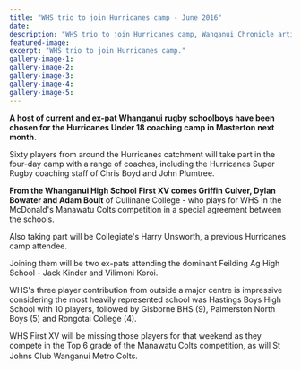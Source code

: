 ```yaml
---
title: "WHS trio to join Hurricanes camp - June 2016"
date: 
description: "WHS trio to join Hurricanes camp, Wanganui Chronicle article on 27/6/16..."
featured-image: 
excerpt: "WHS trio to join Hurricanes camp."
gallery-image-1: 
gallery-image-2: 
gallery-image-3: 
gallery-image-4: 
gallery-image-5: 
---
```


<p><strong>A host of current and ex-pat Whanganui rugby schoolboys have been chosen for the Hurricanes Under 18 coaching camp in Masterton next month.</strong></p>
<p>Sixty players from around the Hurricanes catchment will take part in the four-day camp with a range of coaches, including the Hurricanes Super Rugby coaching staff of Chris Boyd and John Plumtree.</p>
<p><strong>From the Whanganui High School First XV comes Griffin Culver, Dylan Bowater and Adam Boult</strong> of Cullinane College - who plays for WHS in the McDonald's Manawatu Colts competition in a special agreement between the schools.</p>
<p>Also taking part will be Collegiate's Harry Unsworth, a previous Hurricanes camp attendee.</p>
<p>Joining them will be two ex-pats attending the dominant Feilding Ag High School - Jack Kinder and Vilimoni Koroi.</p>
<p>WHS's three player contribution from outside a major centre is impressive considering the most heavily represented school was Hastings Boys High School with 10 players, followed by Gisborne BHS (9), Palmerston North Boys (5) and Rongotai College (4).</p>
<p>WHS First XV will be missing those players for that weekend as they compete in the Top 6 grade of the Manawatu Colts competition, as will St Johns Club Wanganui Metro Colts.<span style="line-height: 1.5;">&nbsp;</span></p>

